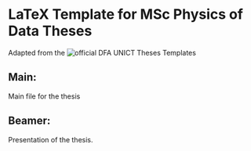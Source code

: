# LaTeX Template for MSc Physics of Data Theses
Adapted from the ![official DFA UNICT Theses Templates](https://it.overleaf.com/latex/templates/dfa-dot-unict-thesis/tjdyygrtjszd)

## Main:
Main file for the thesis

## Beamer:
Presentation of the thesis.
